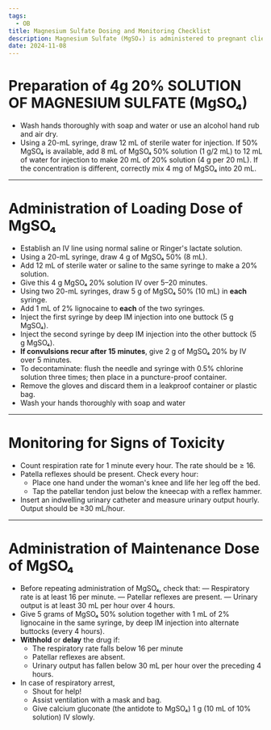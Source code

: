 ```yaml
---
tags:
  - OB
title: Magnesium Sulfate Dosing and Monitoring Checklist
description: Magnesium Sulfate (MgSO₄) is administered to pregnant clients as an anticonvulsant for those with preeclampsia or eclampsia from pregnancy-induced hypertension.
date: 2024-11-08
---
```

# Preparation of 4g 20% SOLUTION OF MAGNESIUM SULFATE (MgSO₄)
- Wash hands thoroughly with soap and water or use an alcohol hand rub and air dry.
- Using a 20-mL syringe, draw 12 mL of sterile water for injection. If 50% MgSO₄ is available, add 8 mL of MgSO₄ 50% solution (1 g/2 mL) to 12 mL of water for injection to make 20 mL of 20% solution (4 g per 20 mL). If the concentration is different, correctly mix 4 mg of MgSO₄ into 20 mL.
___
# Administration of Loading Dose of MgSO₄
- Establish an IV line using normal saline or Ringer's lactate solution.
- Using a 20-mL syringe, draw 4 g of MgSO₄ 50% (8 mL).
- Add 12 mL of sterile water or saline to the same syringe to make a 20% solution.
- Give this 4 g MgSO₄ 20% solution IV over 5–20 minutes.
- Using two 20-mL syringes, draw 5 g of MgSO₄ 50% (10 mL) in **each** syringe.
- Add 1 mL of 2% lignocaine to **each** of the two syringes.
- Inject the first syringe by deep IM injection into one buttock (5 g MgSO₄).
- Inject the second syringe by deep IM injection into the other buttock (5 g MgSO₄).
- **If convulsions recur after 15 minutes**, give 2 g of MgSO₄ 20% by IV over 5 minutes.
- To decontaminate: flush the needle and syringe with 0.5% chlorine solution three times; then place in a puncture-proof container.
- Remove the gloves and discard them in a leakproof container or plastic bag.
- Wash your hands thoroughly with soap and water
___
# Monitoring for Signs of Toxicity
- Count respiration rate for 1 minute every hour. The rate should be ≥ 16.
- Patella reflexes should be present. Check every hour:
	- Place one hand under the woman's knee and life her leg off the bed.
	- Tap the patellar tendon just below the kneecap with a reflex hammer.
- Insert an indwelling urinary catheter and measure urinary output hourly. Output should be ≥30 mL/hour.
___
# Administration of Maintenance Dose of MgSO₄
- Before repeating administration of MgSO₄, check that: — Respiratory rate is at least 16 per minute. — Patellar reflexes are present. — Urinary output is at least 30 mL per hour over 4 hours.
- Give 5 grams of MgSO₄ 50% solution together with 1 mL of 2% lignocaine in the same syringe, by deep IM injection into alternate buttocks (every 4 hours).
- **Withhold** or **delay** the drug if:
	- The respiratory rate falls below 16 per minute
	- Patellar reflexes are absent.
	- Urinary output has fallen below 30 mL per hour over the preceding 4 hours.
- In case of respiratory arrest,
	- Shout for help!
	- Assist ventilation with a mask and bag.
	- Give calcium gluconate (the antidote to MgSO₄) 1 g (10 mL of 10% solution) IV slowly.